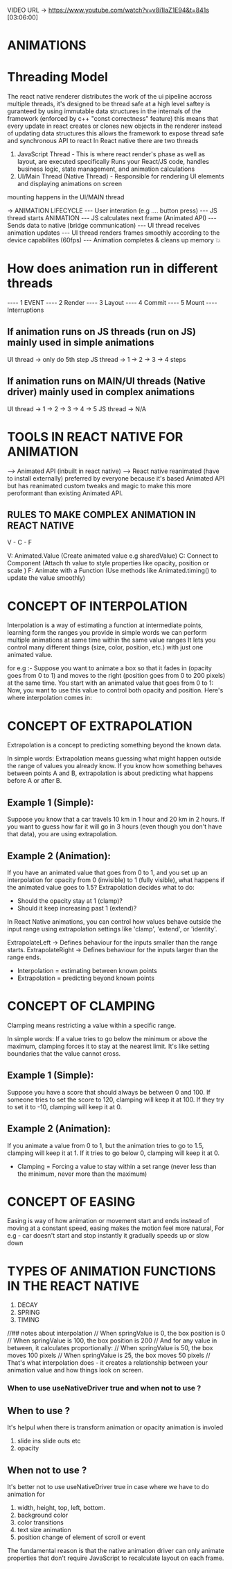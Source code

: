 VIDEO URL -> https://www.youtube.com/watch?v=v8i1IaZ1E94&t=841s [03:06:00]

# ANIMATIONS

# Threading Model

The react native renderer distributes the work of the ui pipeline accross multiple threads, it's designed to be thread safe at a high level saftey is guranteed by using immutable data structures in the internals of the framework (enforced by c++ "const correctness" feature) this means that every update in react creates or clones new objects in the renderer instead of updating data structures this allows the framework to expose thread safe and synchronous API to react
In React native there are two threads

1. JavaScript Thread - This is where react render's phase as well as layout, are executed specifically Runs your React/JS code, handles business logic, state management, and animation calculations
2. UI/Main Thread (Native Thread) - Responsible for rendering UI elements and displaying animations on screen

mounting happens in the UI/MAIN thread

-> ANIMATION LIFECYCLE
--- User interation (e.g .... button press)
--- JS thread starts ANIMATION
--- JS calculates next frame (Animated API)
--- Sends data to native (bridge communication)
--- UI thread receives animation updates
--- UI thread renders frames smoothly according to the device capabilites (60fps)
--- Animation completes & cleans up memory 💥

# How does animation run in different threads

---- 1 EVENT
---- 2 Render
---- 3 Layout
---- 4 Commit
---- 5 Mount
---- Interruptions

## If animation runs on JS threads (run on JS) mainly used in simple animations

UI thread -> only do 5th step
JS thread -> 1 -> 2 -> 3 -> 4 steps

## If animation runs on MAIN/UI threads (Native driver) mainly used in complex animations

UI thread -> 1 -> 2 -> 3 -> 4 -> 5
JS thread -> N/A

# TOOLS IN REACT NATIVE FOR ANIMATION

--> Animated API (inbuilt in react native)
--> React native reanimated (have to install externally) preferred by everyone because it's based Animated API but has reanimated custom tweaks and magic to make this more peroformant than existing Animated API.

## RULES TO MAKE COMPLEX ANIMATION IN REACT NATIVE

V - C - F

V: Animated.Value (Create animated value e.g sharedValue)
C: Connect to Component (Attach th value to style properties like opacity, position or scale )
F: Animate with a Function (Use methods like Animated.timing() to update the value smoothly)

# CONCEPT OF INTERPOLATION

Interpolation is a way of estimating a function at intermediate points, learning form the ranges you provide in simple words we can perform multiple animations at same time within the same value ranges It lets you control many different things (size, color, position, etc.) with just one animated value.

for e.g :- Suppose you want to animate a box so that it fades in (opacity goes from 0 to 1) and moves to the right (position goes from 0 to 200 pixels) at the same time.
You start with an animated value that goes from 0 to 1: Now, you want to use this value to control both opacity and position. Here's where interpolation comes in:

# CONCEPT OF EXTRAPOLATION

Extrapolation is a concept to predicting something beyond the known data.

In simple words: Extrapolation means guessing what might happen outside the range of values you already know. If you know how something behaves between points A and B, extrapolation is about predicting what happens before A or after B.

## Example 1 (Simple):

Suppose you know that a car travels 10 km in 1 hour and 20 km in 2 hours. If you want to guess how far it will go in 3 hours (even though you don't have that data), you are using extrapolation.

## Example 2 (Animation):

If you have an animated value that goes from 0 to 1, and you set up an interpolation for opacity from 0 (invisible) to 1 (fully visible), what happens if the animated value goes to 1.5? Extrapolation decides what to do:

- Should the opacity stay at 1 (clamp)?
- Should it keep increasing past 1 (extend)?

In React Native animations, you can control how values behave outside the input range using extrapolation settings like 'clamp', 'extend', or 'identity'.

ExtrapolateLeft -> Defines behaviour for the inputs smaller than the range starts.
ExtrapolateRight -> Defines behaviour for the inputs larger than the range ends.

- Interpolation = estimating between known points
- Extrapolation = predicting beyond known points

# CONCEPT OF CLAMPING

Clamping means restricting a value within a specific range.

In simple words: If a value tries to go below the minimum or above the maximum, clamping forces it to stay at the nearest limit. It's like setting boundaries that the value cannot cross.

## Example 1 (Simple):

Suppose you have a score that should always be between 0 and 100. If someone tries to set the score to 120, clamping will keep it at 100. If they try to set it to -10, clamping will keep it at 0.

## Example 2 (Animation):

If you animate a value from 0 to 1, but the animation tries to go to 1.5, clamping will keep it at 1. If it tries to go below 0, clamping will keep it at 0.

- Clamping = Forcing a value to stay within a set range (never less than the minimum, never more than the maximum)

# CONCEPT OF EASING

Easing is way of how animation or movement start and ends instead of moving at a constant speed, easing makes the motion feel more natural,
For e.g - car doesn't start and stop instantly it gradually speeds up or slow down

# TYPES OF ANIMATION FUNCTIONS IN THE REACT NATIVE

1. DECAY
2. SPRING
3. TIMING

//## notes about interpolation
// When springValue is 0, the box position is 0
// When springValue is 100, the box position is 200
// And for any value in between, it calculates proportionally:
// When springValue is 50, the box moves 100 pixels
// When springValue is 25, the box moves 50 pixels
// That's what interpolation does - it creates a relationship between your animation value and how things look on screen.

### When to use useNativeDriver true and when not to use ?

## When to use ?

It's helpul when there is transform animation or opacity animation is involed

1. slide ins slide outs etc
2. opacity

## When not to use ?

It's better not to use useNativeDriver true in case where we have to do animation for

1. width, height, top, left, bottom.
2. background color
3. color transitions
4. text size animation
5. position change of element of scroll or event

The fundamental reason is that the native animation driver can only animate properties that don't require JavaScript to recalculate layout on each frame.
